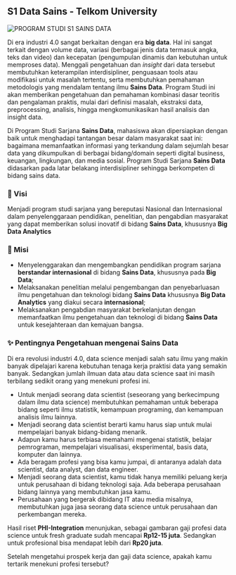## S1 Data Sains - Telkom University

![PROGRAM STUDI S1 SAINS DATA](https://bds.telkomuniversity.ac.id/wp-content/uploads/2021/04/s1-ds.png)

Di era industri 4.0 sangat berkaitan dengan era **big data**. Hal ini sangat terkait dengan volume data, variasi (berbagai jenis data termasuk angka, teks dan video) dan kecepatan (pengumpulan dinamis dan kebutuhan untuk memproses data). Menggali pengetahuan dan _insight_ dari data tersebut membutuhkan keterampilan interdisipliner, penguasaan tools atau modifikasi untuk masalah tertentu, serta membutuhkan pemahaman metodologis yang mendalam tentang ilmu **Sains Data**. Program Studi ini akan memberikan pengetahuan dan pemahaman kombinasi dasar teoritis dan pengalaman praktis, mulai dari definisi masalah, ekstraksi data, preprocessing, analisis, hingga mengkomunikasikan hasil analisis dan insight data.

Di Program Studi Sarjana **Sains Data**, mahasiswa akan dipersiapkan dengan baik untuk menghadapi tantangan besar dalam masyarakat saat ini: bagaimana memanfaatkan informasi yang terkandung dalam sejumlah besar data yang dikumpulkan di berbagai bidang/domain seperti digital business, keuangan, lingkungan, dan media sosial. Program Studi Sarjana **Sains Data** didasarkan pada latar belakang interdisipliner sehingga berkompeten di bidang sains data.

### 🚀 Visi
Menjadi program studi sarjana yang bereputasi Nasional dan Internasional dalam penyelenggaraan pendidikan, penelitian, dan pengabdian masyarakat yang dapat memberikan solusi inovatif di bidang **Sains Data**, khususnya **Big Data Analytics**

### 🚀 Misi
+ Menyelenggarakan dan mengembangkan pendidikan program sarjana **berstandar internasional** di bidang **Sains Data**, khususnya pada **Big Data**;
+ Melaksanakan penelitian melalui pengembangan dan penyebarluasan ilmu pengetahuan dan teknologi bidang **Sains Data** khususnya **Big Data Analytics** yang diakui secara **internasional**;
+ Melaksanakan pengabdian masyarakat berkelanjutan dengan memanfaatkan ilmu pengetahuan dan teknologi di bidang **Sains Data** untuk kesejahteraan dan kemajuan bangsa.

### ✨ Pentingnya Pengetahuan mengenai Sains Data
Di era revolusi industri 4.0, data science menjadi salah satu ilmu yang makin banyak dipelajari karena kebutuhan tenaga kerja praktisi data yang semakin banyak. Sedangkan jumlah ilmuan data atau data science saat ini masih terbilang sedikit orang yang menekuni profesi ini.

+ Untuk menjadi seorang data scientist (seseorang yang berkecimpung dalam ilmu data science) membutuhkan pemahaman untuk beberapa bidang seperti ilmu statistik, kemampuan programing, dan kemampuan analisis ilmu lainnya.
+ Menjadi seorang data scientist berarti kamu harus siap untuk mulai mempelajari banyak bidang-bidang menarik.
+ Adapun kamu harus terbiasa memahami mengenai statistik, belajar pemrograman, mempelajari visualisasi, eksperimental, basis data, komputer dan lainnya.
+ Ada beragam profesi yang bisa kamu jumpai, di antaranya adalah data scientist, data analyst, dan data engineer.
+ Menjadi seorang data scientist, kamu tidak hanya memiliki peluang kerja untuk perusahaan di bidang teknologi saja. Ada beberapa perusahaan bidang lainnya yang membutuhkan jasa kamu.
+ Perusahaan yang bergerak dibidang IT atau media misalnya, membutuhkan juga jasa seorang data science untuk perusahaan dan perkembangan mereka.

Hasil riset **PHI-Integration** menunjukan, sebagai gambaran gaji profesi data science untuk fresh graduate sudah mencapai **Rp12-15 juta**. Sedangkan untuk profesional bisa mendapat lebih dari **Rp20 juta**.

Setelah mengetahui prospek kerja dan gaji data science, apakah kamu tertarik menekuni profesi tersebut?
